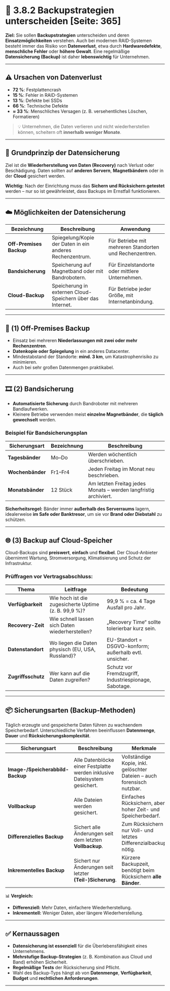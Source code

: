 # 💾 3.8.2 Backupstrategien unterscheiden [Seite: 365]

**Ziel:** Sie sollen **Backupstrategien** unterscheiden und deren **Einsatzmöglichkeiten** verstehen.
Auch bei modernen RAID-Systemen besteht immer das Risiko von **Datenverlust**, etwa durch **Hardwaredefekte**, **menschliche Fehler** oder **höhere Gewalt**.
Eine regelmäßige **Datensicherung (Backup)** ist daher **lebenswichtig** für Unternehmen.

---

## ⚠️ Ursachen von Datenverlust

* **72 %**: Festplattencrash
* **15 %**: Fehler in RAID-Systemen
* **13 %**: Defekte bei SSDs
* **66 %**: Technische Defekte
* **≈ 33 %**: Menschliches Versagen (z. B. versehentliches Löschen, Formatieren)

> 💡 Unternehmen, die Daten verlieren und nicht wiederherstellen können, scheitern oft **innerhalb weniger Monate**.

---

## 🧱 Grundprinzip der Datensicherung

Ziel ist die **Wiederherstellung von Daten (Recovery)** nach Verlust oder Beschädigung.
Daten sollten auf **anderen Servern**, **Magnetbändern** oder in der **Cloud** gesichert werden.

**Wichtig:**
Nach der Einrichtung muss das **Sichern und Rücksichern getestet** werden – nur so ist gewährleistet, dass Backups im Ernstfall funktionieren.

---

## ☁️ Möglichkeiten der Datensicherung

| Bezeichnung             | Beschreibung                                               | Anwendung                                               |
| ----------------------- | ---------------------------------------------------------- | ------------------------------------------------------- |
| **Off-Premises Backup** | Spiegelung/Kopie der Daten in ein anderes Rechenzentrum.   | Für Betriebe mit mehreren Standorten und Rechenzentren. |
| **Bandsicherung**       | Speicherung auf Magnetband oder mit Bandrobotern.          | Für Einzelstandorte oder mittlere Unternehmen.          |
| **Cloud-Backup**        | Speicherung in externen Cloud-Speichern über das Internet. | Für Betriebe jeder Größe, mit Internetanbindung.        |

---

## 🏢 (1) Off-Premises Backup

* Einsatz bei mehreren **Niederlassungen mit zwei oder mehr Rechenzentren**.
* **Datenkopie oder Spiegelung** in ein anderes Datacenter.
* Mindestabstand der Standorte: **mind. 3 km**, um Katastrophenrisiko zu minimieren.
* Auch bei sehr großen Datenmengen praktikabel.

---

## 🎞️ (2) Bandsicherung

* **Automatisierte Sicherung** durch Bandroboter mit mehreren Bandlaufwerken.
* Kleinere Betriebe verwenden meist **einzelne Magnetbänder**, die **täglich gewechselt** werden.

### Beispiel für Bandsicherungsplan

| Sicherungsart    | Bezeichnung | Beschreibung                                                     |
| ---------------- | ----------- | ---------------------------------------------------------------- |
| **Tagesbänder**  | Mo–Do       | Werden wöchentlich überschrieben.                                |
| **Wochenbänder** | Fr1–Fr4     | Jeden Freitag im Monat neu beschrieben.                          |
| **Monatsbänder** | 12 Stück    | Am letzten Freitag jedes Monats – werden langfristig archiviert. |

**Sicherheitsregel:**
Bänder immer **außerhalb des Serverraums** lagern, idealerweise **im Safe oder Banktresor**, um sie vor **Brand oder Diebstahl** zu schützen.

---

## 🌐 (3) Backup auf Cloud-Speicher

Cloud-Backups sind **preiswert**, **einfach** und **flexibel**.
Der Cloud-Anbieter übernimmt Wartung, Stromversorgung, Klimatisierung und Schutz der Infrastruktur.

### Prüffragen vor Vertragsabschluss:

| Thema              | Leitfrage                                            | Bedeutung                                              |
| ------------------ | ---------------------------------------------------- | ------------------------------------------------------ |
| **Verfügbarkeit**  | Wie hoch ist die zugesicherte Uptime (z. B. 99,9 %)? | 99,9 % = ca. 4 Tage Ausfall pro Jahr.                  |
| **Recovery-Zeit**  | Wie schnell lassen sich Daten wiederherstellen?      | „Recovery Time“ sollte tolerierbar kurz sein.          |
| **Datenstandort**  | Wo liegen die Daten physisch (EU, USA, Russland)?    | EU-Standort = DSGVO-konform; außerhalb evtl. unsicher. |
| **Zugriffsschutz** | Wer kann auf die Daten zugreifen?                    | Schutz vor Fremdzugriff, Industriespionage, Sabotage.  |

---

## 📦 Sicherungsarten (Backup-Methoden)

Täglich erzeugte und gespeicherte Daten führen zu wachsendem Speicherbedarf.
Unterschiedliche Verfahren beeinflussen **Datenmenge**, **Dauer** und **Rücksicherungskomplexität**.

| Sicherungsart                    | Beschreibung                                                              | Merkmale                                                                |
| -------------------------------- | ------------------------------------------------------------------------- | ----------------------------------------------------------------------- |
| **Image-/Speicherabbild-Backup** | Alle Datenblöcke einer Festplatte werden inklusive Dateisystem gesichert. | Vollständige Kopie, inkl. gelöschter Dateien – auch forensisch nutzbar. |
| **Vollbackup**                   | Alle Dateien werden gesichert.                                            | Einfaches Rücksichern, aber hoher Zeit- und Speicherbedarf.             |
| **Differenzielles Backup**       | Sichert alle Änderungen seit dem letzten **Vollbackup**.                  | Zum Rücksichern nur Voll- und letztes Differenzialbackup nötig.         |
| **Inkrementelles Backup**        | Sichert nur Änderungen seit letzter **(Teil-)Sicherung**.                 | Kürzere Backupzeit, benötigt beim Rücksichern **alle Bänder**.          |

📊 **Vergleich:**

* **Differenziell:** Mehr Daten, einfachere Wiederherstellung.
* **Inkrementell:** Weniger Daten, aber längere Wiederherstellung.

---

## ✅ Kernaussagen

* **Datensicherung ist essenziell** für die Überlebensfähigkeit eines Unternehmens.
* **Mehrstufige Backup-Strategien** (z. B. Kombination aus Cloud und Band) erhöhen Sicherheit.
* **Regelmäßige Tests** der Rücksicherung sind Pflicht.
* Wahl des Backup-Typs hängt ab von **Datenmenge**, **Verfügbarkeit**, **Budget** und **rechtlichen Anforderungen**.

---
